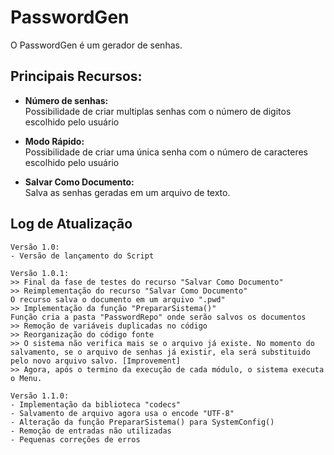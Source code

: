 # PasswordGen

O PasswordGen é um gerador de senhas.

## Principais Recursos:

* **Número de senhas:**
<br> Possibilidade de criar multiplas senhas com o número de digitos escolhido pelo usuário

* **Modo Rápido:**
<br> Possibilidade de criar uma única senha com o número de caracteres escolhido pelo usuário

* **Salvar Como Documento:**
<br> Salva as senhas geradas em um arquivo de texto.

## Log de Atualização

```
Versão 1.0:
- Versão de lançamento do Script
```

```
Versão 1.0.1:
>> Final da fase de testes do recurso "Salvar Como Documento"
>> Reimplementação do recurso "Salvar Como Documento"
O recurso salva o documento em um arquivo ".pwd"
>> Implementação da função "PrepararSistema()"
Função cria a pasta "PasswordRepo" onde serão salvos os documentos
>> Remoção de variáveis duplicadas no código
>> Reorganização do código fonte
>> O sistema não verifica mais se o arquivo já existe. No momento do salvamento, se o arquivo de senhas já existir, ela será substituido pelo novo arquivo salvo. [Improvement]
>> Agora, após o termino da execução de cada módulo, o sistema executa o Menu.
```

```
Versão 1.1.0:
- Implementação da biblioteca "codecs"
- Salvamento de arquivo agora usa o encode "UTF-8"
- Alteração da função PrepararSistema() para SystemConfig()
- Remoção de entradas não utilizadas
- Pequenas correções de erros
```